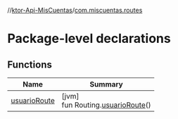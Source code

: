 //[ktor-Api-MisCuentas](../../index.md)/[com.miscuentas.routes](index.md)

# Package-level declarations

## Functions

| Name | Summary |
|---|---|
| [usuarioRoute](usuario-route.md) | [jvm]<br>fun Routing.[usuarioRoute](usuario-route.md)() |
